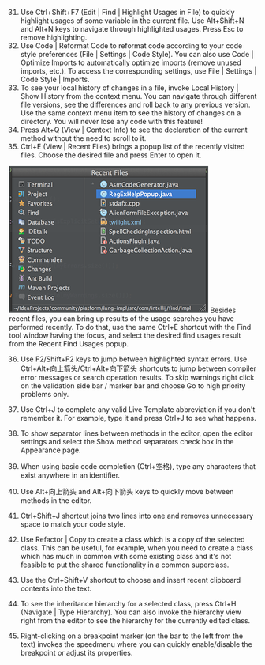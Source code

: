 31.	Use Ctrl+Shift+F7 (Edit | Find | Highlight Usages in File) to quickly highlight usages of some variable in the current file. 
Use Alt+Shift+N and Alt+N keys to navigate through highlighted usages. 
Press Esc to remove highlighting. 
32.	Use Code | Reformat Code to reformat code according to your code style preferences (File | Settings | Code Style). 
You can also use Code | Optimize Imports to automatically optimize imports (remove unused imports, etc.). To access the corresponding settings, use File | Settings | Code Style | Imports. 
33.	To see your local history of changes in a file, invoke Local History | Show History from the context menu. You can navigate through different file versions, see the differences and roll back to any previous version. 
Use the same context menu item to see the history of changes on a directory. You will never lose any code with this feature! 
34.	Press Alt+Q (View | Context Info) to see the declaration of the current method without the need to scroll to it. 
35.	Ctrl+E (View | Recent Files) brings a popup list of the recently visited files. Choose the desired file and press Enter to open it. 
 
![35.png](../pic/35.png)
Besides recent files, you can bring up results of the usage searches you have performed recently. To do that, use the same Ctrl+E shortcut with the Find tool window having the focus, and select the desired find usages result from the Recent Find Usages popup. 
 
36.	Use F2/Shift+F2 keys to jump between highlighted syntax errors. 
Use Ctrl+Alt+向上箭头/Ctrl+Alt+向下箭头 shortcuts to jump between compiler error messages or search operation results. 
To skip warnings right click on the validation side bar / marker bar and choose Go to high priority problems only. 
37.	Use Ctrl+J to complete any valid Live Template abbreviation if you don't remember it. For example, type it and press Ctrl+J to see what happens. 
 
38.	To show separator lines between methods in the editor, open the editor settings and select the Show method separators check box in the Appearance page. 
 
39.	When using basic code completion (Ctrl+空格), type any characters that exist anywhere in an identifier. 
 
40.	Use Alt+向上箭头 and Alt+向下箭头 keys to quickly move between methods in the editor. 
41.	Ctrl+Shift+J shortcut joins two lines into one and removes unnecessary space to match your code style. 
42.	Use Refactor | Copy to create a class which is a copy of the selected class. This can be useful, for example, when you need to create a class which has much in common with some existing class and it's not feasible to put the shared functionality in a common superclass. 
43.	Use the Ctrl+Shift+V shortcut to choose and insert recent clipboard contents into the text. 
44.	To see the inheritance hierarchy for a selected class, press Ctrl+H (Navigate | Type Hierarchy). You can also invoke the hierarchy view right from the editor to see the hierarchy for the currently edited class. 
 
45.	Right-clicking on a breakpoint marker (on the bar to the left from the text) invokes the speedmenu where you can quickly enable/disable the breakpoint or adjust its properties. 

